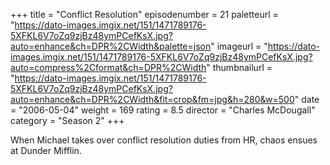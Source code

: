 +++
title = "Conflict Resolution"
episodenumber = 21
paletteurl = "https://dato-images.imgix.net/151/1471789176-5XFKL6V7oZq9zjBz48ymPCefKsX.jpg?auto=enhance&ch=DPR%2CWidth&palette=json"
imageurl = "https://dato-images.imgix.net/151/1471789176-5XFKL6V7oZq9zjBz48ymPCefKsX.jpg?auto=compress%2Cformat&ch=DPR%2CWidth"
thumbnailurl = "https://dato-images.imgix.net/151/1471789176-5XFKL6V7oZq9zjBz48ymPCefKsX.jpg?auto=enhance&ch=DPR%2CWidth&fit=crop&fm=jpg&h=280&w=500"
date = "2006-05-04"
weight = 169
rating = 8.5
director = "Charles McDougall"
category = "Season 2"
+++

When Michael takes over conflict resolution duties from HR, chaos ensues at Dunder Mifflin.